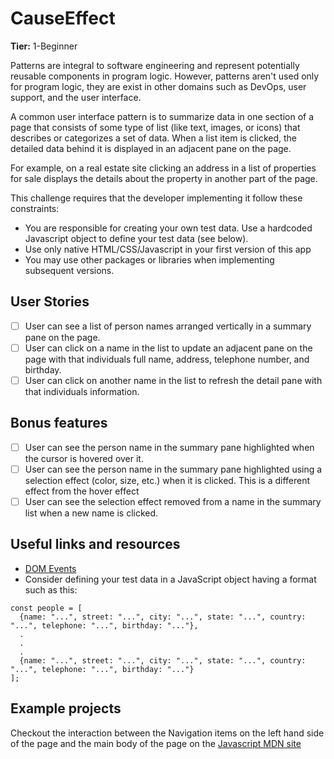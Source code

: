 # CauseEffect

**Tier:** 1-Beginner

Patterns are integral to software engineering and represent potentially
reusable components in program logic. However, patterns aren't used only
for program logic, they are exist in other domains such as DevOps, user
support, and the user interface.

A common user interface pattern is to summarize data in one section of a page
that consists of some type of list (like text, images, or icons) that describes
or categorizes a set of data. When a list item is clicked, the detailed data
behind it is displayed in an adjacent pane on the page.

For example, on a real estate site clicking an address in a list of properties
for sale displays the details about the property in another part of the
page.

This challenge requires that the developer implementing it follow these
constraints:

-   You are responsible for creating your own test data. Use a hardcoded
    Javascript object to define your test data (see below).
-   Use only native HTML/CSS/Javascript in your first version of this app
-   You may use other packages or libraries when implementing subsequent
    versions.

## User Stories

-   [ ] User can see a list of person names arranged vertically in a summary
        pane on the page.
-   [ ] User can click on a name in the list to update an adjacent pane on the
        page with that individuals full name, address, telephone number, and
        birthday.
-   [ ] User can click on another name in the list to refresh the detail pane
        with that individuals information.

## Bonus features

-   [ ] User can see the person name in the summary pane highlighted when the
        cursor is hovered over it.
-   [ ] User can see the person name in the summary pane highlighted
        using a selection effect (color, size, etc.) when it is clicked. This is a
        different effect from the hover effect
-   [ ] User can see the selection effect removed from a name in the summary
        list when a new name is clicked.

## Useful links and resources

-   [DOM Events](https://developer.mozilla.org/en-US/docs/Web/API/Event)
-   Consider defining your test data in a JavaScript object having a format
    such as this:

```
const people = [
  {name: "...", street: "...", city: "...", state: "...", country: "...", telephone: "...", birthday: "..."},
  .
  .
  .
  {name: "...", street: "...", city: "...", state: "...", country: "...", telephone: "...", birthday: "..."}
];
```

## Example projects

Checkout the interaction between the Navigation items on the left hand side
of the page and the main body of the page on the [Javascript MDN site](https://developer.mozilla.org/en-US/docs/Web/JavaScript)
